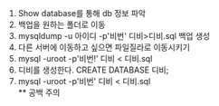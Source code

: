 1. Show database를 통해 db 정보 파악
2. 백업을 원하는 폴더로 이동
3. mysqldump -u 아이디 -p'비번' 디비>디비.sql 백업 생성
4. 다른 서버에 이동하고 싶으면 파일질라로 이동시키기
5. mysql -uroot -p'비번!’ 디비 < 디비.sql
6. 디비를 생성한다. CREATE DATABASE 디비;
7. mysql -uroot -p'비번' 디비 < 디비.sql    
** 공백 주의
